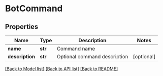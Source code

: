 # BotCommand

## Properties
Name | Type | Description | Notes
------------ | ------------- | ------------- | -------------
**name** | **str** | Command name | 
**description** | **str** | Optional command description | [optional] 

[[Back to Model list]](../README.md#documentation-for-models) [[Back to API list]](../README.md#documentation-for-api-endpoints) [[Back to README]](../README.md)

